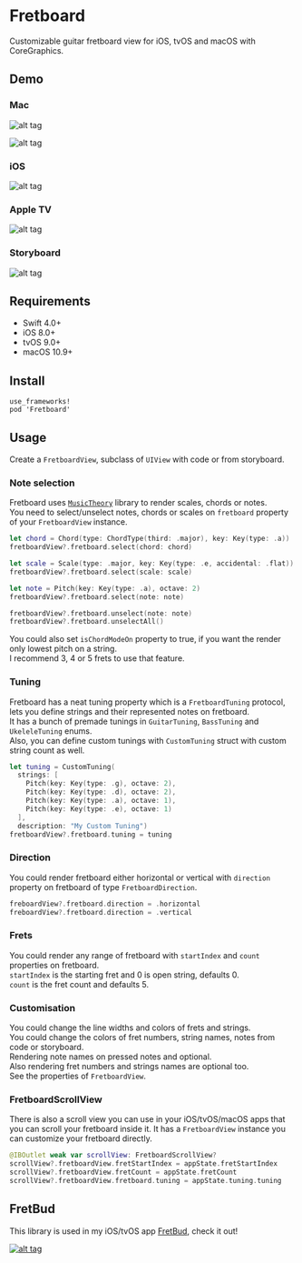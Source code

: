 Fretboard
===

Customizable guitar fretboard view for iOS, tvOS and macOS with CoreGraphics.

Demo
----

### Mac

![alt tag](https://github.com/cemolcay/Fretboard/blob/master/Examples/mac_horizontal.png?raw=true)

![alt tag](https://github.com/cemolcay/Fretboard/blob/master/Examples/mac_vertical.png?raw=true)
    
### iOS

![alt tag](https://github.com/cemolcay/Fretboard/blob/master/Examples/ios.png?raw=true)

### Apple TV

![alt tag](https://github.com/cemolcay/Fretboard/blob/master/Examples/tv.png?raw=true)

### Storyboard

![alt tag](https://github.com/cemolcay/Fretboard/blob/master/Examples/ib.png?raw=true)

Requirements
----

* Swift 4.0+
* iOS 8.0+
* tvOS 9.0+
* macOS 10.9+

Install
----

```
use_frameworks!
pod 'Fretboard'
```

Usage
----

Create a `FretboardView`, subclass of `UIView` with code or from storyboard.  

### Note selection

Fretboard uses [`MusicTheory`](https://github.com/cemolcay/MusicTheory) library to render scales, chords or notes.  
You need to select/unselect notes, chords or scales on `fretboard` property of your `FretboardView` instance.  

``` swift
let chord = Chord(type: ChordType(third: .major), key: Key(type: .a))
fretboardView?.fretboard.select(chord: chord)

let scale = Scale(type: .major, key: Key(type: .e, accidental: .flat))
fretboardView?.fretboard.select(scale: scale)

let note = Pitch(key: Key(type: .a), octave: 2)
fretboardView?.fretboard.select(note: note)

fretboardView?.fretboard.unselect(note: note)
fretboardView?.fretboard.unselectAll()
```

You could also set `isChordModeOn` property to true, if you want the render only lowest pitch on a string.  
I recommend 3, 4 or 5 frets to use that feature.

### Tuning

Fretboard has a neat tuning property which is a `FretboardTuning` protocol, lets you define strings and their represented notes on fretboard.  
It has a bunch of premade tunings in `GuitarTuning`, `BassTuning` and `UkeleleTuning` enums.  
Also, you can define custom tunings with `CustomTuning` struct with custom string count as well.

``` swift
let tuning = CustomTuning(
  strings: [
    Pitch(key: Key(type: .g), octave: 2),
    Pitch(key: Key(type: .d), octave: 2),
    Pitch(key: Key(type: .a), octave: 1),
    Pitch(key: Key(type: .e), octave: 1)
  ], 
  description: "My Custom Tuning")
fretboardView?.fretboard.tuning = tuning
```

### Direction

You could render fretboard either horizontal or vertical with `direction` property on fretboard of type `FretboardDirection`.

``` swift
freboardView?.fretboard.direction = .horizontal
freboardView?.fretboard.direction = .vertical
```

### Frets 

You could render any range of fretboard with `startIndex` and `count` properties on fretboard.  
`startIndex` is the starting fret and 0 is open string, defaults 0.  
`count` is the fret count and defaults 5.

### Customisation

You could change the line widths and colors of frets and strings.  
You could change the colors of fret numbers, string names, notes from code or storyboard.  
Rendering note names on pressed notes and optional.  
Also rendering fret numbers and strings names are optional too.  
See the properties of `FretboardView`.

### FretboardScrollView

There is also a scroll view you can use in your iOS/tvOS/macOS apps that you can scroll your fretboard inside it. It has a `FretboardView` instance you can customize your fretboard directly.

``` swift
@IBOutlet weak var scrollView: FretboardScrollView?
scrollView?.fretboardView.fretStartIndex = appState.fretStartIndex
scrollView?.fretboardView.fretCount = appState.fretCount
scrollView?.fretboardView.fretboard.tuning = appState.tuning.tuning
```

FretBud
----

This library is used in my iOS/tvOS app [FretBud](https://itunes.apple.com/us/app/fretbud-chord-scales-for-guitar-bass-and-more/id1234224249?mt=8), check it out!  
  
[![alt tag](https://linkmaker.itunes.apple.com/assets/shared/badges/en-us/appstore-lrg.svg)](https://itunes.apple.com/us/app/fretbud-chord-scales-for-guitar-bass-and-more/id1234224249?mt=8)
